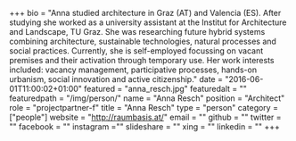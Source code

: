 +++
bio = "Anna studied architecture in Graz (AT) and Valencia (ES). After studying she worked as a university assistant at the Institut for Architecture and Landscape, TU Graz. She was researching future hybrid systems combining architecture, sustainable technologies, natural processes and social practices. Currently, she is self-employed focussing on vacant premises and their activation through temporary use. Her work interests included: vacancy management, participative processes, hands-on urbanism, social innovation and active citizenship."
date = "2016-06-01T11:00:02+01:00"
featured = "anna_resch.jpg"
featuredalt = ""
featuredpath = "/img/person/"
name = "Anna Resch"
position = "Architect"
role = "projectpartner-f"
title = "Anna Resch"
type = "person"
category = ["people"]
website = "http://raumbasis.at/"
email = ""
github = ""
twitter = ""
facebook = ""
instagram =""
slideshare = ""
xing = ""
linkedin = ""
+++
